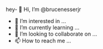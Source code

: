 hey- 👋 Hi, I’m @brucenesserjr
- 👀 I’m interested in ...
- 🌱 I’m currently learning ...
- 💞️ I’m looking to collaborate on ...
- 📫 How to reach me ...

<!---
brucenesserjr/brucenesserjr is a ✨ special ✨ repository because its `README.md` (this file) appears on your GitHub profile.
You can click the Preview link to take a look at your changes.
--->

